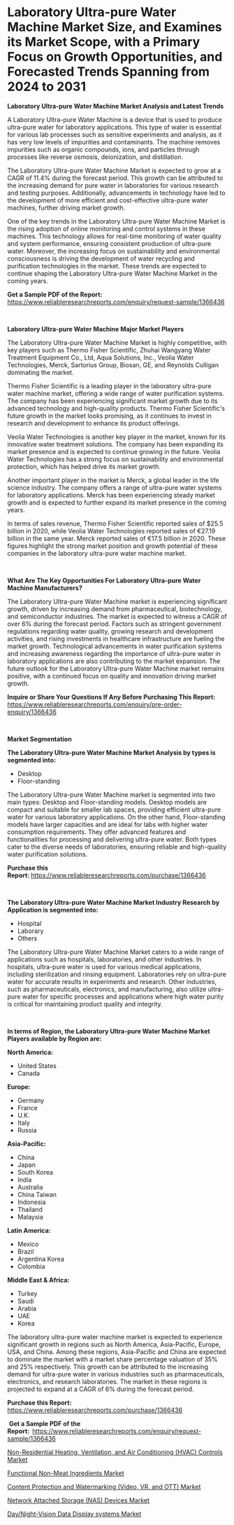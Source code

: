 <p><h1>Laboratory Ultra-pure Water Machine Market Size, and Examines its Market Scope, with a Primary Focus on Growth Opportunities, and Forecasted Trends Spanning from 2024 to 2031</h1></p><p><strong>Laboratory Ultra-pure Water Machine Market Analysis and Latest Trends</strong></p>
<p><p>A Laboratory Ultra-pure Water Machine is a device that is used to produce ultra-pure water for laboratory applications. This type of water is essential for various lab processes such as sensitive experiments and analysis, as it has very low levels of impurities and contaminants. The machine removes impurities such as organic compounds, ions, and particles through processes like reverse osmosis, deionization, and distillation.</p><p>The Laboratory Ultra-pure Water Machine Market is expected to grow at a CAGR of 11.4% during the forecast period. This growth can be attributed to the increasing demand for pure water in laboratories for various research and testing purposes. Additionally, advancements in technology have led to the development of more efficient and cost-effective ultra-pure water machines, further driving market growth.</p><p>One of the key trends in the Laboratory Ultra-pure Water Machine Market is the rising adoption of online monitoring and control systems in these machines. This technology allows for real-time monitoring of water quality and system performance, ensuring consistent production of ultra-pure water. Moreover, the increasing focus on sustainability and environmental consciousness is driving the development of water recycling and purification technologies in the market. These trends are expected to continue shaping the Laboratory Ultra-pure Water Machine Market in the coming years.</p></p>
<p><strong>Get a Sample PDF of the Report:&nbsp;</strong> <a href="https://www.reliableresearchreports.com/enquiry/request-sample/1366436">https://www.reliableresearchreports.com/enquiry/request-sample/1366436</a></p>
<p>&nbsp;</p>
<p><strong>Laboratory Ultra-pure Water Machine Major Market Players</strong></p>
<p><p>The Laboratory Ultra-pure Water Machine Market is highly competitive, with key players such as Thermo Fisher Scientific, Zhuhai Wangyang Water Treatment Equipment Co., Ltd, Aqua Solutions, Inc., Veolia Water Technologies, Merck, Sartorius Group, Biosan, GE, and Reynolds Culligan dominating the market.</p><p>Thermo Fisher Scientific is a leading player in the laboratory ultra-pure water machine market, offering a wide range of water purification systems. The company has been experiencing significant market growth due to its advanced technology and high-quality products. Thermo Fisher Scientific's future growth in the market looks promising, as it continues to invest in research and development to enhance its product offerings.</p><p>Veolia Water Technologies is another key player in the market, known for its innovative water treatment solutions. The company has been expanding its market presence and is expected to continue growing in the future. Veolia Water Technologies has a strong focus on sustainability and environmental protection, which has helped drive its market growth.</p><p>Another important player in the market is Merck, a global leader in the life science industry. The company offers a range of ultra-pure water systems for laboratory applications. Merck has been experiencing steady market growth and is expected to further expand its market presence in the coming years.</p><p>In terms of sales revenue, Thermo Fisher Scientific reported sales of $25.5 billion in 2020, while Veolia Water Technologies reported sales of €27.19 billion in the same year. Merck reported sales of €17.5 billion in 2020. These figures highlight the strong market position and growth potential of these companies in the laboratory ultra-pure water machine market.</p></p>
<p>&nbsp;</p>
<p><strong>What Are The Key Opportunities For Laboratory Ultra-pure Water Machine Manufacturers?</strong></p>
<p><p>The Laboratory Ultra-pure Water Machine market is experiencing significant growth, driven by increasing demand from pharmaceutical, biotechnology, and semiconductor industries. The market is expected to witness a CAGR of over 6% during the forecast period. Factors such as stringent government regulations regarding water quality, growing research and development activities, and rising investments in healthcare infrastructure are fueling the market growth. Technological advancements in water purification systems and increasing awareness regarding the importance of ultra-pure water in laboratory applications are also contributing to the market expansion. The future outlook for the Laboratory Ultra-pure Water Machine market remains positive, with a continued focus on quality and innovation driving market growth.</p></p>
<p><strong>Inquire or Share Your Questions If Any Before Purchasing This Report:</strong> <a href="https://www.reliableresearchreports.com/enquiry/pre-order-enquiry/1366436">https://www.reliableresearchreports.com/enquiry/pre-order-enquiry/1366436</a></p>
<p>&nbsp;</p>
<p><strong>Market Segmentation</strong></p>
<p><strong>The Laboratory Ultra-pure Water Machine Market Analysis by types is segmented into:</strong></p>
<p><ul><li>Desktop</li><li>Floor-standing</li></ul></p>
<p><p>The Laboratory Ultra-pure Water Machine market is segmented into two main types: Desktop and Floor-standing models. Desktop models are compact and suitable for smaller lab spaces, providing efficient ultra-pure water for various laboratory applications. On the other hand, Floor-standing models have larger capacities and are ideal for labs with higher water consumption requirements. They offer advanced features and functionalities for processing and delivering ultra-pure water. Both types cater to the diverse needs of laboratories, ensuring reliable and high-quality water purification solutions.</p></p>
<p><strong>Purchase this Report:&nbsp;</strong><a href="https://www.reliableresearchreports.com/purchase/1366436">https://www.reliableresearchreports.com/purchase/1366436</a></p>
<p>&nbsp;</p>
<p><strong>The Laboratory Ultra-pure Water Machine Market Industry Research by Application is segmented into:</strong></p>
<p><ul><li>Hospital</li><li>Laborary</li><li>Others</li></ul></p>
<p><p>The Laboratory Ultra-pure Water Machine Market caters to a wide range of applications such as hospitals, laboratories, and other industries. In hospitals, ultra-pure water is used for various medical applications, including sterilization and rinsing equipment. Laboratories rely on ultra-pure water for accurate results in experiments and research. Other industries, such as pharmaceuticals, electronics, and manufacturing, also utilize ultra-pure water for specific processes and applications where high water purity is critical for maintaining product quality and integrity.</p></p>
<p>&nbsp;</p>
<p><strong>In terms of Region, the Laboratory Ultra-pure Water Machine Market Players available by Region are:</strong></p>
<p>
    <p> <strong> North America: </strong>
        <ul>
            <li>United States</li>
            <li>Canada</li>
        </ul>
        </p> 
    <p> <strong> Europe: </strong>
        <ul>
            <li>Germany</li>
            <li>France</li>
            <li>U.K.</li>
            <li>Italy</li>
            <li>Russia</li>
        </ul>
        </p> 
    <p> <strong> Asia-Pacific: </strong>
        <ul>
            <li>China</li>
            <li>Japan</li>
            <li>South Korea</li>
            <li>India</li>
            <li>Australia</li>
            <li>China Taiwan</li>
            <li>Indonesia</li>
            <li>Thailand</li>
            <li>Malaysia</li>
        </ul>
        </p> 
    <p> <strong> Latin America: </strong>
        <ul>
            <li>Mexico</li>
            <li>Brazil</li>
            <li>Argentina Korea</li>
            <li>Colombia</li>
        </ul>
        </p> 
    <p> <strong> Middle East & Africa: </strong>
        <ul>
            <li>Turkey</li>
            <li>Saudi</li>
            <li>Arabia</li>
            <li>UAE</li>
            <li>Korea</li>
        </ul>
    </p>
    </p>
<p><p>The laboratory ultra-pure water machine market is expected to experience significant growth in regions such as North America, Asia-Pacific, Europe, USA, and China. Among these regions, Asia-Pacific and China are expected to dominate the market with a market share percentage valuation of 35% and 25% respectively. This growth can be attributed to the increasing demand for ultra-pure water in various industries such as pharmaceuticals, electronics, and research laboratories. The market in these regions is projected to expand at a CAGR of 6% during the forecast period.</p></p>
<p><strong>Purchase this Report: </strong><a href="https://www.reliableresearchreports.com/purchase/1366436">https://www.reliableresearchreports.com/purchase/1366436</a></p>
<p>&nbsp;<strong>Get a Sample PDF of the Report:&nbsp;&nbsp;</strong><a href="https://www.reliableresearchreports.com/enquiry/request-sample/1366436">https://www.reliableresearchreports.com/enquiry/request-sample/1366436</a></p>
<p><strong></strong></p>
<p><p><a href="https://medium.com/@michellebutler19/non-residential-heating-ventilation-and-air-conditioning-hvac-controls-market-competitive-035c5e08d9fe">Non-Residential Heating, Ventilation, and Air Conditioning (HVAC) Controls Market</a></p><p><a href="https://medium.com/@debramedina73/functional-non-meat-ingredients-market-furnishes-information-on-market-share-market-trends-and-af9d876b8e90">Functional Non-Meat Ingredients Market</a></p><p><a href="https://medium.com/@debramedina73/content-protection-and-watermarking-video-vr-and-ott-market-share-evolution-and-market-growth-eede27e1c47d">Content Protection and Watermarking (Video, VR, and OTT) Market</a></p><p><a href="https://medium.com/@michellebutler19/network-attached-storage-nas-devices-market-share-evolution-and-market-growth-trends-2024-2031-458fb9654b2f">Network Attached Storage (NAS) Devices Market</a></p><p><a href="https://medium.com/@dioncollins8227/day-night-vision-data-display-systems-market-furnishes-information-on-market-share-market-trends-6f9ef93ede65">Day/Night-Vision Data Display systems Market</a></p></p>